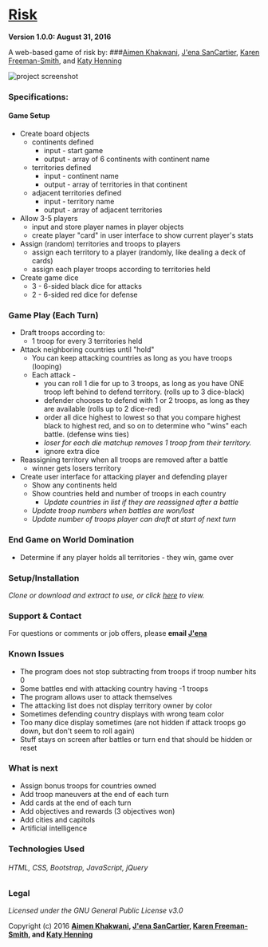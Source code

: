 # [Risk](https://jenasancartier.github.io/risk/)
__Version 1.0.0: August 31, 2016__

A web-based game of risk by:
###[Aimen Khakwani](https://github.com/aimenkhakwani), [J'ena SanCartier](https://github.com/jenasancartier), [Karen Freeman-Smith](https://github.com/karenfreemansmith), and [Katy Henning](https://github.com/KatyCodes)

![project screenshot](/img/screenshot.jpg)

### Specifications:
#### Game Setup
* Create board objects
  * continents defined
    * input - start game
    * output - array of 6 continents with continent name
  * territories defined
    * input - continent name
    * output - array of territories in that continent
  * adjacent territories defined
    * input - territory name
    * output - array of adjacent territories
* Allow 3-5 players
  * input and store player names in player objects
  * create player "card" in user interface to show current player's stats
* Assign (random) territories and troops to players
  * assign each territory to a player (randomly, like dealing a deck of cards)
  * assign each player troops according to territories held
* Create game dice
  * 3 - 6-sided black dice for attacks
  * 2 - 6-sided red dice for defense

### Game Play (Each Turn)
* Draft troops according to:
  * 1 troop for every 3 territories held
* Attack neighboring countries until "hold"
  * You can keep attacking countries as long as you have troops (looping)
  * Each attack -
    * you can roll 1 die for up to 3 troops, as long as you have ONE troop left behind to defend territory. (rolls up to 3 dice-black)
    * defender chooses to defend with 1 or 2 troops, as long as they are available (rolls up to 2 dice-red)
    * order all dice highest to lowest so that you compare highest black to highest red, and so on to determine who "wins" each battle. (defense wins ties)
    * *loser for each die matchup removes 1 troop from their territory.*
    * ignore extra dice
* Reassigning territory when all troops are removed after a battle
  * winner gets losers territory
* Create user interface for attacking player and defending player
  * Show any continents held
  * Show countries held and number of troops in each country
    * *Update countries in list if they are reassigned after a battle*
  * *Update troop numbers when battles are won/lost*
  * *Update number of troops player can draft at start of next turn*

### End Game on World Domination
* Determine if any player holds all territories - they win, game over

### Setup/Installation
*Clone or download and extract to use, or click [here](https://jenasancartier.github.io/risk/) to view.*

### Support & Contact
For questions or comments or job offers, please __email [J'ena](jenasancartier@gmail.com)__

### Known Issues
* The program does not stop subtracting from troops if troop number hits 0
* Some battles end with attacking country having -1 troops
* The program allows user to attack themselves
* The attacking list does not display territory owner by color
* Sometimes defending country displays with wrong team color
* Too many dice display sometimes (are not hidden if attack troops go down, but don't seem to roll again)
* Stuff stays on screen after battles or turn end that should be hidden or reset

### What is next
* Assign bonus troops for countries owned
* Add troop maneuvers at the end of each turn
* Add cards at the end of each turn
* Add objectives and rewards (3 objectives won)
* Add cities and capitols
* Artificial intelligence

### Technologies Used
###### HTML, CSS, Bootstrap, JavaScript, jQuery

### Legal
*Licensed under the GNU General Public License v3.0*

Copyright (c) 2016 **[Aimen Khakwani](https://github.com/aimenkhakwani), [J'ena SanCartier](https://github.com/jenasancartier), [Karen Freeman-Smith](https://github.com/karenfreemansmith), and [Katy Henning](https://github.com/KatyCodes)**
